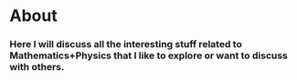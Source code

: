 # About
### Here I will discuss all the interesting stuff related to Mathematics+Physics that I like to explore or want to discuss with others.

